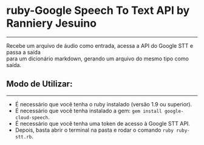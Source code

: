 # ruby - Google Speech To Text API by Ranniery Jesuino
***

Recebe um arquivo de áudio como entrada, acessa a API do Google STT e passa a saída  
para um dicionário markdown, gerando um arquivo do mesmo tipo como saída.

## Modo de Utilizar:
***

- É necessário que você tenha o ruby instalado (versão 1.9 ou superior).
- É necessário que você tenha instalado a gem: `gem install google-cloud-speech`.
- É necessário que você tenha uma token de acesso à Google STT API.
- Depois, basta abrir o terminal na pasta e rodar o comando `ruby ruby-stt.rb`.
 

